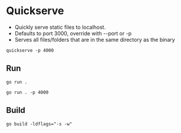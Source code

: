 # Quickserve

- Quickly serve static files to localhost.
- Defaults to port 3000, override with --port or -p
- Serves all files/folders that are in the same directory as the binary

```
quickserve -p 4000
```

## Run

```
go run .
```

```
go run . -p 4000
```

## Build

```
go build -ldflags="-s -w"
```